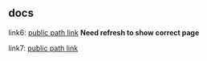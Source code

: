 ## docs

link6:
[public path link](../apidocs/api.html)
**Need refresh to show correct page**

link7:
[public path link](http://localhost:8080/apidocs/api.html)

